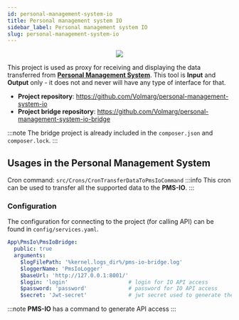```yaml
---
id: personal-management-system-io
title: Personal management system IO
sidebar_label: Personal management system IO
slug: personal-management-system-io
---
```

<center>
    <img src="https://github.com/Volmarg/personal-management-system/raw/main/public/logo-small.png?raw=true"/>
</center>

This project is used as proxy for receiving and displaying the data transferred from <b><a href="https://github.com/Volmarg/personal-management-system">Personal Management System</a></b>.
This tool is <b>Input</b> and <b>Output</b> only - it does not and never will have any type of interface for that.

* **Project repository**: https://github.com/Volmarg/personal-management-system-io
* **Project bridge repository**: https://github.com/Volmarg/personal-management-system-io-bridge

:::note
The bridge project is already included in the `composer.json` and `composer.lock`.
:::

## Usages in the Personal Management System

Cron command: `src/Crons/CronTransferDataToPmsIoCommand`
:::info
This cron can be used to transfer all the supported data to the **PMS-IO**. 
:::

### Configuration

The configuration for connecting to the project (for calling API) can be found in `config/services.yaml`.

```yaml
App\PmsIo\PmsIoBridge:
  public: true
  arguments:
    $logFilePath: '%kernel.logs_dir%/pms-io-bridge.log'
    $loggerName: 'PmsIoLogger'
    $baseUrl: 'http://127.0.0.1:8001/'
    $login: 'login'                   # login for IO API access
    $password: 'password'             # password for IO API access
    $secret: 'Jwt-secret'             # jwt secret used to generate the token
```

:::note
**PMS-IO** has a command to generate API access
:::